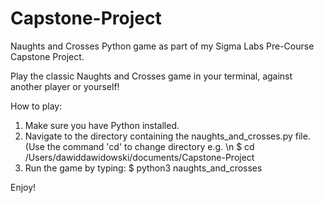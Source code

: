 # Capstone-Project
Naughts and Crosses Python game as part of my Sigma Labs Pre-Course Capstone Project.

Play the classic Naughts and Crosses game in your terminal, against another player or yourself! 

How to play:

1) Make sure you have Python installed.
2) Navigate to the directory containing the naughts_and_crosses.py file.
   (Use the command 'cd' to change directory e.g. \n
   $ cd /Users/dawiddawidowski/documents/Capstone-Project
3) Run the game by typing:
   $ python3 naughts_and_crosses

Enjoy!

